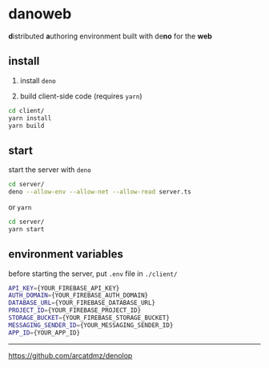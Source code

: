 # danoweb

**d**istributed **a**uthoring environment built with de**no** for the **web**

## install

1. install `deno`

2. build client-side code (requires `yarn`)

```sh
cd client/
yarn install
yarn build
```

## start

start the server with `deno`

```sh
cd server/
deno --allow-env --allow-net --allow-read server.ts
```

or `yarn`

```sh
cd server/
yarn start
```

## environment variables

before starting the server, put `.env` file in `./client/`

```sh
API_KEY={YOUR_FIREBASE_API_KEY}
AUTH_DOMAIN={YOUR_FIREBASE_AUTH_DOMAIN}
DATABASE_URL={YOUR_FIREBASE_DATABASE_URL}
PROJECT_ID={YOUR_FIREBASE_PROJECT_ID}
STORAGE_BUCKET={YOUR_FIREBASE_STORAGE_BUCKET}
MESSAGING_SENDER_ID={YOUR_MESSAGING_SENDER_ID}
APP_ID={YOUR_APP_ID}
```

---

https://github.com/arcatdmz/denolop
